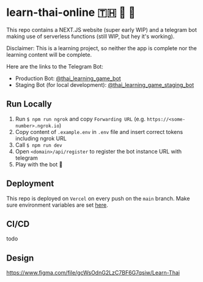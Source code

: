 # learn-thai-online 🇹🇭 🤖 📝
This repo contains a NEXT.JS website (super early WIP) and a telegram bot making use of serverless functions (still WIP, but hey it's working).

Disclaimer: This is a learning project, so neither the app is complete nor the learning content will be complete.

Here are the links to the Telegram Bot:
- Production Bot: [@thai_learning_game_bot](https://t.me/thai_learning_game_bot)
- Staging Bot (for local development): [@thai_learning_game_staging_bot](https://t.me/thai_learning_game_staging_bot)

## Run Locally
1. Run `$ npm run ngrok` and copy `Forwarding URL` (e.g. `https://<some-number>.ngrok.io`)
2. Copy content of `.example.env` in `.env` file and insert correct tokens including ngrok URL
3. Call `$ npm run dev`
4. Open `<domain>/api/register` to register the bot instance URL with telegram
5. Play with the bot 🤖


## Deployment
This repo is deployed on `Vercel` on every push on the `main` branch. Make sure environment variables are set [here](https://vercel.com/cheyer/learn-thai-online/settings/environment-variables).

## CI/CD
todo

## Design
https://www.figma.com/file/gcWsOdnG2LzC7BF6G7qsiw/Learn-Thai
